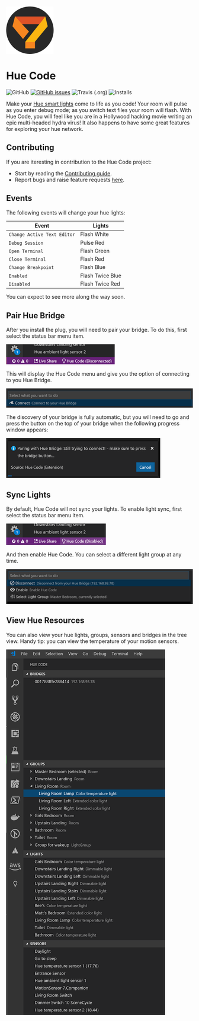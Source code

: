 ![Logo](/media//icon-dark-circle-128.png)

# Hue Code

![GitHub](https://img.shields.io/github/license/mashape/apistatus.svg) 
[![GitHub issues](https://img.shields.io/github/issues/matthewbill/hue-code/shields.svg)](https://github.com/matthewbill/hue-code/issues)
 ![Travis (.org)](https://img.shields.io/travis/matthewbill/hue-code.svg)
 ![Installs](https://img.shields.io/visual-studio-marketplace/azure-devops/installs/total/fe26labs.hue-code.svg)

Make your [Hue smart lights](https://amzn.to/2MC3RVD) come to life as you code! Your room will pulse as you enter debug mode; as you switch text files your room will flash. With Hue Code, you will feel like you are in a Hollywood hacking movie writing an epic multi-headed hydra virus! It also happens to have some great features for exploring your hue network.

## Contributing

If you are iteresting in contribution to the Hue Code project:

- Start by reading the [Contributing guide](CONTRIBUTING.md).
- Report bugs and raise feature requests [here](https://github.com/matthewbill/hue-code/issues/new/choose).

## Events

The following events will change your hue lights:

| Event                          | Lights      |
| ------------------------------ | ----------- |
| `Change Active Text Editor`    | Flash White |
| `Debug Session`                | Pulse Red   |
| `Open Terminal`                | Flash Green |
| `Close Terminal`               | Flash Red   |
| `Change Breakpoint`            | Flash Blue  |
| `Enabled`                      | Flash Twice Blue |
| `Disabled`                     | Flash Twice Red |

You can expect to see more along the way soon.

## Pair Hue Bridge

After you install the plug, you will need to pair your bridge. To do this, first select the status bar menu item.

![Disconnected Status Bar](media/status-bar-disconnected.png)

This will display the Hue Code menu and give you the option of connecting to you Hue Bridge.

![Connect Bridge](media/connect-bridge.png)

The discovery of your bridge is fully automatic, but you will need to go and press the button on the top of your bridge when the following progress window appears:

![Pari Progress](media/pair-progress.png)

## Sync Lights

By default, Hue Code will not sync your lights. To enable light sync, first select the status bar menu item.

![Status Bar](media/status-bar.png)

And then enable Hue Code. You can select a different light group at any time.

![Hue Code Menu](media/light-group.png)

## View Hue Resources

You can also view your hue lights, groups, sensors and bridges in the tree view. Handy tip: you can view the temperature of your motion sensors.

![Tree Views](media/tree-views.png)

